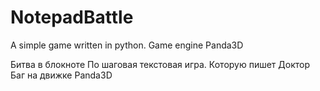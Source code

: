 # NotepadBattle
A simple game written in python. Game engine Panda3D

Битва в блокноте
По шаговая текстовая игра. Которую пишет Доктор Баг на движке Panda3D
